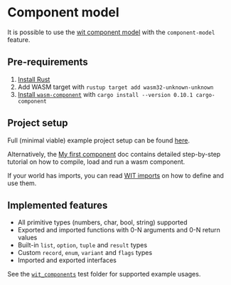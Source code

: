 # Component model

It is possible to use the [wit component model](https://github.com/WebAssembly/component-model/blob/main/design/mvp/WIT.md) with the `component-model` feature.

## Pre-requirements

1. [Install Rust](https://www.rust-lang.org/tools/install)
2. Add WASM target with `rustup target add wasm32-unknown-unknown`
3. [Install `wasm-component`](https://github.com/bytecodealliance/cargo-component)
   with `cargo install --version 0.10.1 cargo-component`

## Project setup

Full (minimal viable) example project setup can be found [here](https://github.com/kajacx/wasm-playground/tree/wasm-bridge-03-universal-component).

Alternatively, the [My first component](CM/my_first_component.md) doc
contains detailed step-by-step tutorial on how to compile, load and run a wasm component.

If your world has imports, you can read [WIT imports](CM/wit_imports.md) on how to define and use them.

## Implemented features

- All primitive types (numbers, char, bool, string) supported
- Exported and imported functions with 0-N arguments and 0-N return values
- Built-in `list`, `option`, `tuple` and `result` types
- Custom `record`, `enum`, `variant` and `flags` types
- Imported and exported interfaces

See the [`wit_components`](/tests/wit_components) test folder for supported example usages.
